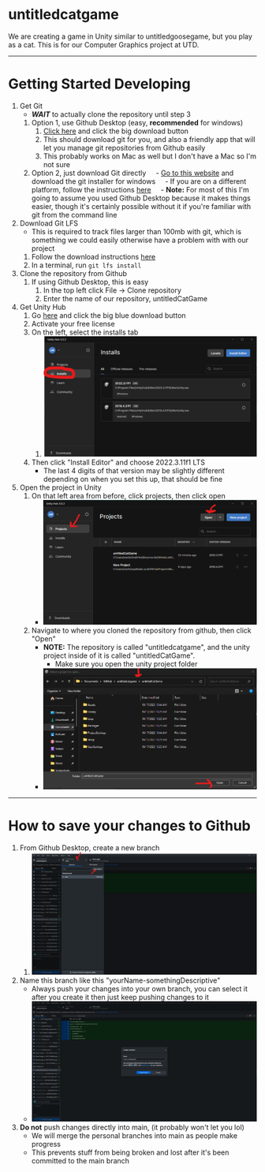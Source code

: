 # untitledcatgame
We are creating a game in Unity similar to untitledgoosegame, but you play as a cat. This is for our Computer Graphics project at UTD.

---- 
# Getting Started Developing
1. Get Git
	- ***WAIT*** to actually clone the repository until step 3
	1. Option 1, use Github Desktop (easy, **recommended** for windows)
		1. [Click here](https://desktop.github.com/) and click the big download button
		2. This should download git for you, and also a friendly app that will let you manage git repositories from Github easily
		3. This probably works on Mac as well but I don't have a Mac so I'm not sure
	2. Option 2, just download Git directly
	    - [Go to this website](https://git-scm.com/download/win) and download the git installer for windows
	    - If you are on a different platform, follow the instructions [here](https://git-scm.com/book/en/v2/Getting-Started-Installing-Git)
	    - **Note:** For most of this I'm going to assume you used Github Desktop because it makes things easier, though it's certainly possible without it if you're familiar with git from the command line
1. Download Git LFS
	- This is required to track files larger than 100mb with git, which is something we could easily otherwise have a problem with with our project
	1. Follow the download instructions [here](https://git-lfs.com/)
	2. In a terminal, run `git lfs install`
2. Clone the repository from Github
	1. If using Github Desktop, this is easy
		1. In the top left click File -> Clone repository
		2. Enter the name of our repository, untitledCatGame
3. Get Unity Hub
	1. Go [here](https://unity.com/download) and click the big blue download button
	2. Activate your free license
	3. On the left, select the installs tab
		1. ![Example](InstructionImages/1.png)
	4. Then click "Install Editor" and choose 2022.3.11f1 LTS
		- The last 4 digits of that version may be slightly different depending on when you set this up, that should be fine
4. Open the project in Unity
	1. On that left area from before, click projects, then click open
		- ![Example](InstructionImages/2.png)
	2. Navigate to where you cloned the repository from github, then click "Open"
		- **NOTE:** The repository is called "untitledcatgame", and the unity project inside of it is called "untitledCatGame".
			- Make sure you open the unity project folder
		- ![Example](InstructionImages/3.png)

----
# How to save your changes to Github
1. From Github Desktop, create a new branch
	1. ![Example](InstructionImages/4.png)
2. Name this branch like this "yourName-somethingDescriptive"
	- Always push your changes into your own branch, you can select it after you create it then just keep pushing changes to it
	- ![Example](InstructionImages/5.png)
3. **Do not** push changes directly into main, (it probably won't let you lol)
	- We will merge the personal branches into main as people make progress
	- This prevents stuff from being broken and lost after it's been committed to the main branch

